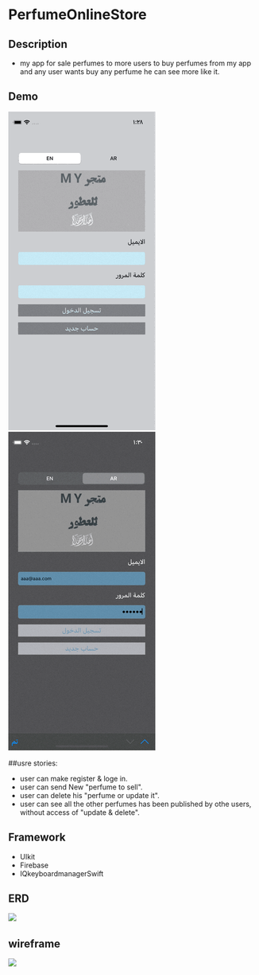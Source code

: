 # PerfumeOnlineStore

## Description
- my app for sale perfumes to more users to buy perfumes from my app and any user wants buy any perfume he can see more like it. 

## Demo
![](LightMode.gif)
![](DarkMode.gif)

##usre stories:

- user can make register & loge in.
- user can send New "perfume to sell".
- user can delete his "perfume or update it".
- user can see all the other perfumes has been published by othe users, without access of "update & delete".

## Framework
- UIkit
- Firebase
- IQkeyboardmanagerSwift


## ERD
![](ERD.png)


## wireframe
![](wireframe)
